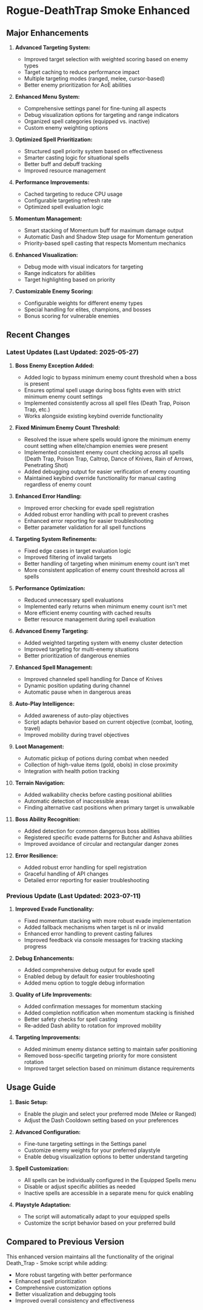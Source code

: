 # Rogue-DeathTrap Smoke Enhanced

## Major Enhancements

1. **Advanced Targeting System:**
   - Improved target selection with weighted scoring based on enemy types
   - Target caching to reduce performance impact
   - Multiple targeting modes (ranged, melee, cursor-based)
   - Better enemy prioritization for AoE abilities

2. **Enhanced Menu System:**
   - Comprehensive settings panel for fine-tuning all aspects
   - Debug visualization options for targeting and range indicators
   - Organized spell categories (equipped vs. inactive)
   - Custom enemy weighting options

3. **Optimized Spell Prioritization:**
   - Structured spell priority system based on effectiveness
   - Smarter casting logic for situational spells
   - Better buff and debuff tracking
   - Improved resource management

4. **Performance Improvements:**
   - Cached targeting to reduce CPU usage
   - Configurable targeting refresh rate
   - Optimized spell evaluation logic

5. **Momentum Management:**
   - Smart stacking of Momentum buff for maximum damage output
   - Automatic Dash and Shadow Step usage for Momentum generation
   - Priority-based spell casting that respects Momentum mechanics

6. **Enhanced Visualization:**
   - Debug mode with visual indicators for targeting
   - Range indicators for abilities
   - Target highlighting based on priority

7. **Customizable Enemy Scoring:**
   - Configurable weights for different enemy types
   - Special handling for elites, champions, and bosses
   - Bonus scoring for vulnerable enemies

## Recent Changes

### Latest Updates (Last Updated: 2025-05-27)

1. **Boss Enemy Exception Added:**
   - Added logic to bypass minimum enemy count threshold when a boss is present
   - Ensures optimal spell usage during boss fights even with strict minimum enemy count settings
   - Implemented consistently across all spell files (Death Trap, Poison Trap, etc.)
   - Works alongside existing keybind override functionality

2. **Fixed Minimum Enemy Count Threshold:**
   - Resolved the issue where spells would ignore the minimum enemy count setting when elite/champion enemies were present
   - Implemented consistent enemy count checking across all spells (Death Trap, Poison Trap, Caltrop, Dance of Knives, Rain of Arrows, Penetrating Shot)
   - Added debugging output for easier verification of enemy counting
   - Maintained keybind override functionality for manual casting regardless of enemy count

3. **Enhanced Error Handling:**
   - Improved error checking for evade spell registration
   - Added robust error handling with pcall to prevent crashes
   - Enhanced error reporting for easier troubleshooting
   - Better parameter validation for all spell functions

4. **Targeting System Refinements:**
   - Fixed edge cases in target evaluation logic
   - Improved filtering of invalid targets
   - Better handling of targeting when minimum enemy count isn't met
   - More consistent application of enemy count threshold across all spells

5. **Performance Optimization:**
   - Reduced unnecessary spell evaluations
   - Implemented early returns when minimum enemy count isn't met
   - More efficient enemy counting with cached results
   - Better resource management during spell evaluation

1. **Advanced Enemy Targeting:**
   - Added weighted targeting system with enemy cluster detection
   - Improved targeting for multi-enemy situations
   - Better prioritization of dangerous enemies

2. **Enhanced Spell Management:**
   - Improved channeled spell handling for Dance of Knives
   - Dynamic position updating during channel
   - Automatic pause when in dangerous areas

3. **Auto-Play Intelligence:**
   - Added awareness of auto-play objectives
   - Script adapts behavior based on current objective (combat, looting, travel)
   - Improved mobility during travel objectives

4. **Loot Management:**
   - Automatic pickup of potions during combat when needed
   - Collection of high-value items (gold, obols) in close proximity
   - Integration with health potion tracking

5. **Terrain Navigation:**
   - Added walkability checks before casting positional abilities
   - Automatic detection of inaccessible areas
   - Finding alternative cast positions when primary target is unwalkable

6. **Boss Ability Recognition:**
   - Added detection for common dangerous boss abilities
   - Registered specific evade patterns for Butcher and Ashava abilities
   - Improved avoidance of circular and rectangular danger zones

7. **Error Resilience:**
   - Added robust error handling for spell registration
   - Graceful handling of API changes
   - Detailed error reporting for easier troubleshooting

### Previous Update (Last Updated: 2023-07-11)

1. **Improved Evade Functionality:**
   - Fixed momentum stacking with more robust evade implementation
   - Added fallback mechanisms when target is nil or invalid
   - Enhanced error handling to prevent casting failures
   - Improved feedback via console messages for tracking stacking progress

2. **Debug Enhancements:**
   - Added comprehensive debug output for evade spell
   - Enabled debug by default for easier troubleshooting
   - Added menu option to toggle debug information

3. **Quality of Life Improvements:**
   - Added confirmation messages for momentum stacking
   - Added completion notification when momentum stacking is finished
   - Better safety checks for spell casting
   - Re-added Dash ability to rotation for improved mobility

4. **Targeting Improvements:**
   - Added minimum enemy distance setting to maintain safer positioning
   - Removed boss-specific targeting priority for more consistent rotation
   - Improved target selection based on minimum distance requirements

## Usage Guide

1. **Basic Setup:**
   - Enable the plugin and select your preferred mode (Melee or Ranged)
   - Adjust the Dash Cooldown setting based on your preferences

2. **Advanced Configuration:**
   - Fine-tune targeting settings in the Settings panel
   - Customize enemy weights for your preferred playstyle
   - Enable debug visualization options to better understand targeting

3. **Spell Customization:**
   - All spells can be individually configured in the Equipped Spells menu
   - Disable or adjust specific abilities as needed
   - Inactive spells are accessible in a separate menu for quick enabling

4. **Playstyle Adaptation:**
   - The script will automatically adapt to your equipped spells
   - Customize the script behavior based on your preferred build

## Compared to Previous Version

This enhanced version maintains all the functionality of the original Death_Trap - Smoke script while adding:
   - More robust targeting with better performance
   - Enhanced spell prioritization
   - Comprehensive customization options
   - Better visualization and debugging tools
   - Improved overall consistency and effectiveness

